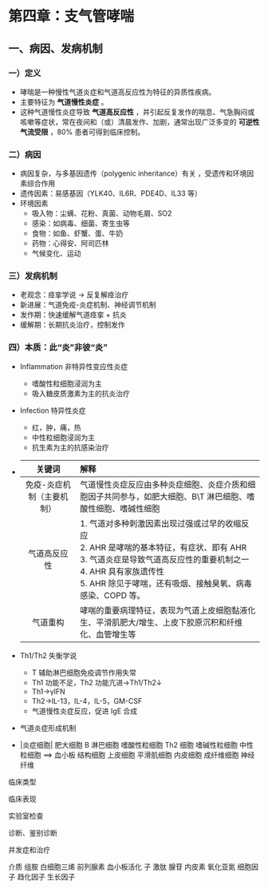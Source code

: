 # 第四章：支气管哮喘

## 一、病因、发病机制

### 一）定义

- 哮喘是一种慢性气道炎症和气道高反应性为特征的异质性疾病。
- 主要特征为 **气道慢性炎症** 。
- 这种气道慢性炎症导致 **气道高反应性** ，并引起反复发作的喘息、气急胸闷或咳嗽等症状，常在夜间和（或）清晨发作、加剧，通常出现广泛多变的 **可逆性气流受限** ，80% 患者可得到临床控制。

### 二）病因

- 病因复杂，与多基因遗传（polygenic inheritance）有关 ，受遗传和环境因素综合作用
- 遗传因素：易感基因（YLK40、IL6R、PDE4D、IL33 等）
- 环境因素
  - 吸入物：尘螨、花粉、真菌、动物毛屑、SO2
  - 感染：如病毒、细菌、寄生虫等
  - 食物：如鱼、虾蟹、蛋、牛奶
  - 药物：心得安、阿司匹林
  - 气候变化、运动

### 三）发病机制

- 老观念：痉挛学说 -> 反复解痉治疗
- 新进展：气道免疫-炎症机制、神经调节机制
- 发作期：快速缓解气道痉挛 + 抗炎
- 缓解期：长期抗炎治疗，控制发作

### 四）本质：此“炎”非彼“炎”

- Inflammation 非特异性变应性炎症
  - 嗜酸性粒细胞浸润为主
  - 吸入糖皮质激素为主的抗炎治疗
  
- Infection 特异性炎症
  - 红，肿，痛，热
  - 中性粒细胞浸润为主
  - 抗生素为主的抗感染治疗
  
- | 关键词 | 解释 |
  | :----: | :--- |
  | 免疫-炎症机制（主要机制） |气道慢性炎症反应由多种炎症细胞、炎症介质和细胞因子共同参与，如肥大细胞、B\T 淋巴细胞、嗜酸性细胞、嗜碱性细胞|
  |气道高反应性|1. 气道对多种刺激因素出现过强或过早的收缩反应<br />2. AHR 是哮喘的基本特征，有症状、即有 AHR<br />3. 气道炎症是导致气道高反应性的重要机制之一<br />4. AHR 具有家族遗传性<br />5. AHR 除见于哮喘，还有吸烟、接触臭氧、病毒感染、COPD 等。|
  |气道重构|哮喘的重要病理特征，表现为气道上皮细胞黏液化生、平滑肌肥大/增生、上皮下胶原沉积和纤维化、血管增生等|

- Th1/Th2 失衡学说

  - T 辅助淋巴细胞免疫调节作用失常
  - Th1 功能不足，Th2 功能亢进→Th1/Th2↓
  - Th1→γIFN
  - Th2→IL-13，IL-4，IL-5，GM-CSF
  - 气道慢性炎症反应，促进 IgE 合成

- 气道炎症形成机制

- 
  |炎症细胞|
  肥大细胞
  B 淋巴细胞
  嗜酸性粒细胞
  Th2 细胞
  嗜碱性粒细胞
  中性粒细胞      ==>
  血小板
  结构细胞
  上皮细胞
  平滑肌细胞
  内皮细胞
  成纤维细胞
  神经纤维

  

临床类型

临床表现

实验室检查

诊断、鉴别诊断

并发症和治疗

介质
组胺
白细胞三烯
前列腺素
血小板活化
子
激肽
腺苷
内皮素
氧化亚氮
细胞因子
趋化因子
生长因子